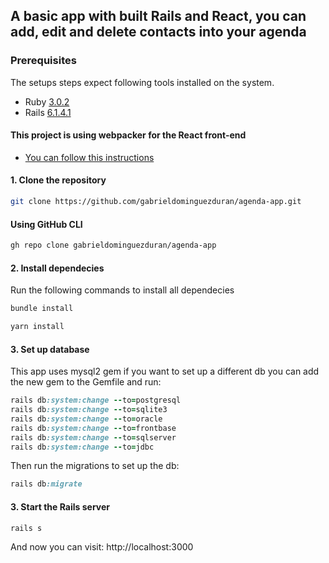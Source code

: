 ## A basic app with built Rails and React, you can add, edit and delete contacts into your agenda

### Prerequisites

The setups steps expect following tools installed on the system.

- Ruby [3.0.2](https://www.ruby-lang.org/en/news/2019/12/25/ruby-2-7-0-released/)
- Rails [6.1.4.1](https://rubygems.org/gems/rails/versions/6.0.2)

#### This project is using webpacker for the React front-end

- [You can follow this instructions](https://edgeguides.rubyonrails.org/webpacker.html)

#### 1. Clone the repository

```bash
git clone https://github.com/gabrieldominguezduran/agenda-app.git
```

#### Using GitHub CLI

```bash
gh repo clone gabrieldominguezduran/agenda-app
```

#### 2. Install dependecies

Run the following commands to install all dependecies

```ruby
bundle install
```

```javascript
yarn install
```

#### 3. Set up database

This app uses mysql2 gem if you want to set up a different db you can add the new gem to the Gemfile and run:

```ruby
rails db:system:change --to=postgresql
rails db:system:change --to=sqlite3
rails db:system:change --to=oracle
rails db:system:change --to=frontbase
rails db:system:change --to=sqlserver
rails db:system:change --to=jdbc
```

Then run the migrations to set up the db:

```ruby
rails db:migrate
```

#### 3. Start the Rails server

```ruby
rails s
```

And now you can visit: http://localhost:3000
